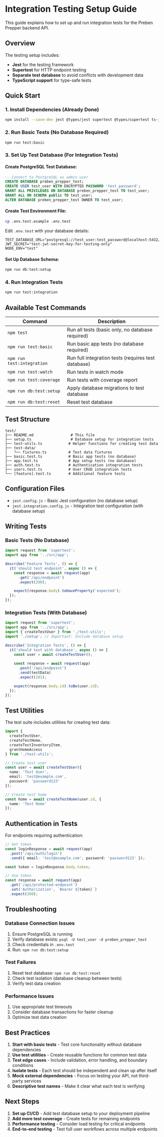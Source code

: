 # Integration Testing Setup Guide

This guide explains how to set up and run integration tests for the Preben Prepper backend API.

## Overview

The testing setup includes:
- **Jest** for the testing framework
- **Supertest** for HTTP endpoint testing
- **Separate test database** to avoid conflicts with development data
- **TypeScript support** for type-safe tests

## Quick Start

### 1. Install Dependencies (Already Done)
```bash
npm install --save-dev jest @types/jest supertest @types/supertest ts-jest dotenv-cli
```

### 2. Run Basic Tests (No Database Required)
```bash
npm run test:basic
```

### 3. Set Up Test Database (For Integration Tests)

#### Create PostgreSQL Test Database:
```sql
-- Connect to PostgreSQL as admin user
CREATE DATABASE preben_prepper_test;
CREATE USER test_user WITH ENCRYPTED PASSWORD 'test_password';
GRANT ALL PRIVILEGES ON DATABASE preben_prepper_test TO test_user;
GRANT ALL ON SCHEMA public TO test_user;
ALTER DATABASE preben_prepper_test OWNER TO test_user;
```

#### Create Test Environment File:
```bash
cp .env.test.example .env.test
```

Edit `.env.test` with your database details:
```env
TEST_DATABASE_URL="postgresql://test_user:test_password@localhost:5432/preben_prepper_test"
JWT_SECRET="test-jwt-secret-key-for-testing-only"
NODE_ENV="test"
```

#### Set Up Database Schema:
```bash
npm run db:test:setup
```

### 4. Run Integration Tests
```bash
npm run test:integration
```

## Available Test Commands

| Command | Description |
|---------|-------------|
| `npm test` | Run all tests (basic only, no database required) |
| `npm run test:basic` | Run basic app tests (no database required) |
| `npm run test:integration` | Run full integration tests (requires test database) |
| `npm run test:watch` | Run tests in watch mode |
| `npm run test:coverage` | Run tests with coverage report |
| `npm run db:test:setup` | Apply database migrations to test database |
| `npm run db:test:reset` | Reset test database |

## Test Structure

```
test/
├── README.md                 # This file
├── setup.ts                  # Database setup for integration tests
├── test-utils.ts            # Helper functions for creating test data
├── test-data/
│   └── fixtures.ts          # Test data fixtures
├── basic.test.ts            # Basic app tests (no database)
├── app.test.ts              # App setup tests (no database)
├── auth.test.ts             # Authentication integration tests
├── users.test.ts            # User CRUD integration tests
└── [feature].test.ts        # Additional feature tests
```

## Configuration Files

- `jest.config.js` - Basic Jest configuration (no database setup)
- `jest.integration.config.js` - Integration test configuration (with database setup)

## Writing Tests

### Basic Tests (No Database)
```typescript
import request from 'supertest';
import app from '../src/app';

describe('Feature Tests', () => {
  it('should test endpoint', async () => {
    const response = await request(app)
      .get('/api/endpoint')
      .expect(200);

    expect(response.body).toHaveProperty('expected');
  });
});
```

### Integration Tests (With Database)
```typescript
import request from 'supertest';
import app from '../src/app';
import { createTestUser } from './test-utils';
import './setup'; // Important: Include database setup

describe('Integration Tests', () => {
  it('should test with database', async () => {
    const user = await createTestUser();
    
    const response = await request(app)
      .post('/api/endpoint')
      .send(testData)
      .expect(201);

    expect(response.body.id).toBe(user.id);
  });
});
```

## Test Utilities

The test suite includes utilities for creating test data:

```typescript
import { 
  createTestUser, 
  createTestHome, 
  createTestInventoryItem,
  grantHomeAccess 
} from './test-utils';

// Create test user
const user = await createTestUser({
  name: 'Test User',
  email: 'test@example.com',
  password: 'password123'
});

// Create test home
const home = await createTestHome(user.id, {
  name: 'Test Home'
});
```

## Authentication in Tests

For endpoints requiring authentication:

```typescript
// Get token
const loginResponse = await request(app)
  .post('/api/auth/login')
  .send({ email: 'test@example.com', password: 'password123' });

const token = loginResponse.body.token;

// Use token
const response = await request(app)
  .get('/api/protected-endpoint')
  .set('Authorization', `Bearer ${token}`)
  .expect(200);
```

## Troubleshooting

### Database Connection Issues
1. Ensure PostgreSQL is running
2. Verify database exists: `psql -U test_user -d preben_prepper_test`
3. Check credentials in `.env.test`
4. Run: `npm run db:test:setup`

### Test Failures
1. Reset test database: `npm run db:test:reset`
2. Check test isolation (database cleanup between tests)
3. Verify test data creation

### Performance Issues
1. Use appropriate test timeouts
2. Consider database transactions for faster cleanup
3. Optimize test data creation

## Best Practices

1. **Start with basic tests** - Test core functionality without database dependencies
2. **Use test utilities** - Create reusable functions for common test data
3. **Test edge cases** - Include validation, error handling, and boundary conditions
4. **Isolate tests** - Each test should be independent and clean up after itself
5. **Mock external dependencies** - Focus on testing your API, not third-party services
6. **Descriptive test names** - Make it clear what each test is verifying

## Next Steps

1. **Set up CI/CD** - Add test database setup to your deployment pipeline
2. **Add more test coverage** - Create tests for remaining endpoints
3. **Performance testing** - Consider load testing for critical endpoints
4. **End-to-end testing** - Test full user workflows across multiple endpoints
